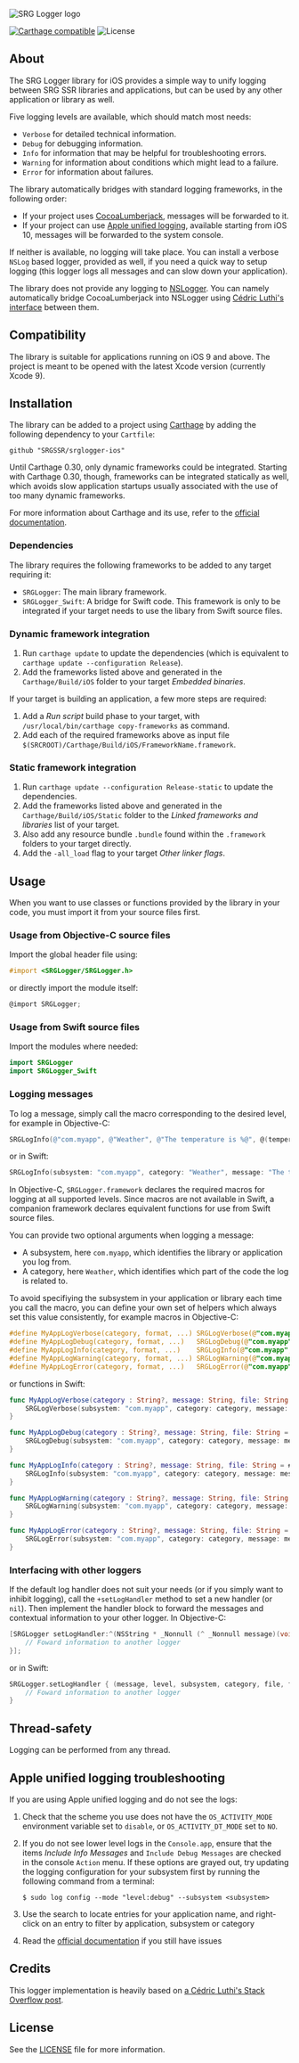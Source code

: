 ![SRG Logger logo](README-images/logo.png)

[![Carthage compatible](https://img.shields.io/badge/Carthage-compatible-4BC51D.svg?style=flat)](https://github.com/Carthage/Carthage) ![License](https://img.shields.io/badge/license-MIT-lightgrey.svg)

## About

The SRG Logger library for iOS provides a simple way to unify logging between SRG SSR libraries and applications, but can be used by any other application or library as well.

Five logging levels are available, which should match most needs:

* `Verbose` for detailed technical information.
* `Debug` for debugging information.
* `Info` for information that may be helpful for troubleshooting errors.
* `Warning` for information about conditions which might lead to a failure.
* `Error` for information about failures.

The library automatically bridges with standard logging frameworks, in the following order:

* If your project uses [CocoaLumberjack](https://github.com/CocoaLumberjack/CocoaLumberjack), messages will be forwarded to it.
* If your project can use [Apple unified logging](https://developer.apple.com/reference/os/1891852-logging), available starting from iOS 10, messages will be forwarded to the system console.

If neither is available, no logging will take place. You can install a verbose `NSLog` based logger, provided as well, if you need a quick way to setup logging (this logger logs all messages and can slow down your application).

The library does not provide any logging to [NSLogger](https://github.com/fpillet/NSLogger). You can namely automatically bridge CocoaLumberjack into NSLogger using [Cédric Luthi's interface](https://github.com/0xced/XCDLumberjackNSLogger) between them.

## Compatibility

The library is suitable for applications running on iOS 9 and above. The project is meant to be opened with the latest Xcode version (currently Xcode 9).

## Installation

The library can be added to a project using [Carthage](https://github.com/Carthage/Carthage) by adding the following dependency to your `Cartfile`:
    
```
github "SRGSSR/srglogger-ios"
```

Until Carthage 0.30, only dynamic frameworks could be integrated. Starting with Carthage 0.30, though, frameworks can be integrated statically as well, which avoids slow application startups usually associated with the use of too many dynamic frameworks.

For more information about Carthage and its use, refer to the [official documentation](https://github.com/Carthage/Carthage).

### Dependencies

The library requires the following frameworks to be added to any target requiring it:

* `SRGLogger`: The main library framework.
* `SRGLogger_Swift`: A bridge for Swift code. This framework is only to be integrated if your target needs to use the libary from Swift source files.

### Dynamic framework integration

1. Run `carthage update` to update the dependencies (which is equivalent to `carthage update --configuration Release`). 
2. Add the frameworks listed above and generated in the `Carthage/Build/iOS` folder to your target _Embedded binaries_.

If your target is building an application, a few more steps are required:

1. Add a _Run script_ build phase to your target, with `/usr/local/bin/carthage copy-frameworks` as command.
2. Add each of the required frameworks above as input file `$(SRCROOT)/Carthage/Build/iOS/FrameworkName.framework`.

### Static framework integration

1. Run `carthage update --configuration Release-static` to update the dependencies. 
2. Add the frameworks listed above and generated in the `Carthage/Build/iOS/Static` folder to the _Linked frameworks and libraries_ list of your target.
3. Also add any resource bundle `.bundle` found within the `.framework` folders to your target directly.
4. Add the `-all_load` flag to your target _Other linker flags_.

## Usage

When you want to use classes or functions provided by the library in your code, you must import it from your source files first.

### Usage from Objective-C source files

Import the global header file using:

```objective-c
#import <SRGLogger/SRGLogger.h>
```

or directly import the module itself:

```objective-c
@import SRGLogger;
```

### Usage from Swift source files

Import the modules where needed:

```swift
import SRGLogger
import SRGLogger_Swift
```

### Logging messages

To log a message, simply call the macro corresponding to the desired level, for example in Objective-C:

```objective-c
SRGLogInfo(@"com.myapp", @"Weather", @"The temperature is %@", @(temperature));
```

or in Swift:

```Swift
SRGLogInfo(subsystem: "com.myapp", category: "Weather", message: "The temperature is \(temperature)")
```

In Objective-C, `SRGLogger.framework` declares the required macros for logging at all supported levels. Since macros are not available in Swift, a companion framework declares equivalent functions for use from Swift source files.

You can provide two optional arguments when logging a message:

* A subsystem, here `com.myapp`, which identifies the library or application you log from.
* A category, here `Weather`, which identifies which part of the code the log is related to.

To avoid specifiying the subsystem in your application or library each time you call the macro, you can define your own set of helpers which always set this value consistently, for example macros in Objective-C:

```objective-c
#define MyAppLogVerbose(category, format, ...) SRGLogVerbose(@"com.myapp", category, format, ##__VA_ARGS__)
#define MyAppLogDebug(category, format, ...)   SRGLogDebug(@"com.myapp", category, format, ##__VA_ARGS__)
#define MyAppLogInfo(category, format, ...)    SRGLogInfo(@"com.myapp", category, format, ##__VA_ARGS__)
#define MyAppLogWarning(category, format, ...) SRGLogWarning(@"com.myapp", category, format, ##__VA_ARGS__)
#define MyAppLogError(category, format, ...)   SRGLogError(@"com.myapp", category, format, ##__VA_ARGS__)
```

or functions in Swift:

```swift
func MyAppLogVerbose(category : String?, message: String, file: String = #file, function: String = #function, line: UInt = #line) {
    SRGLogVerbose(subsystem: "com.myapp", category: category, message: message, file: file, function: function, line: line);
}

func MyAppLogDebug(category : String?, message: String, file: String = #file, function: String = #function, line: UInt = #line) {
    SRGLogDebug(subsystem: "com.myapp", category: category, message: message, file: file, function: function, line: line);
}

func MyAppLogInfo(category : String?, message: String, file: String = #file, function: String = #function, line: UInt = #line) {
    SRGLogInfo(subsystem: "com.myapp", category: category, message: message, file: file, function: function, line: line);
}

func MyAppLogWarning(category : String?, message: String, file: String = #file, function: String = #function, line: UInt = #line) {
    SRGLogWarning(subsystem: "com.myapp", category: category, message: message, file: file, function: function, line: line);
}

func MyAppLogError(category : String?, message: String, file: String = #file, function: String = #function, line: UInt = #line) {
    SRGLogError(subsystem: "com.myapp", category: category, message: message, file: file, function: function, line: line);
}
```

### Interfacing with other loggers

If the default log handler does not suit your needs (or if you simply want to inhibit logging), call the `+setLogHandler` method to set a new handler (or `nil`). Then implement the handler block to forward the messages and contextual information to your other logger. In Objective-C:

```objective-c
[SRGLogger setLogHandler:^(NSString * _Nonnull (^ _Nonnull message)(void), SRGLogLevel level, NSString *const  _Nullable subsystem, NSString *const  _Nullable category, const char * _Nonnull file, const char * _Nonnull function, NSUInteger line) {
    // Foward information to another logger
}];
```

or in Swift:

```swift
SRGLogger.setLogHandler { (message, level, subsystem, category, file, function, line) in
    // Foward information to another logger
}
```

## Thread-safety

Logging can be performed from any thread.

## Apple unified logging troubleshooting

If you are using Apple unified logging and do not see the logs:

1. Check that the scheme you use does not have the `OS_ACTIVITY_MODE` environment variable set to `disable`, or `OS_ACTIVITY_DT_MODE` set to `NO`.
1. If you do not see lower level logs in the `Console.app`, ensure that the items _Include Info Messages_ and `Include Debug Messages` are checked in the console `Action` menu. If these options are grayed out, try updating the logging configuration for your subsystem first by running the following command from a terminal:

	```
	$ sudo log config --mode "level:debug" --subsystem <subsystem>
	```
	
1. Use the search to locate entries for your application name, and right-click on an entry to filter by application, subsystem or category
1. Read the [official documentation](https://developer.apple.com/reference/os/1891852-logging) if you still have issues

## Credits

This logger implementation is heavily based on [a Cédric Luthi's Stack Overflow post](http://stackoverflow.com/questions/34732814/how-should-i-handle-logs-in-an-objective-c-library/34732815#).

## License

See the [LICENSE](../LICENSE) file for more information.
